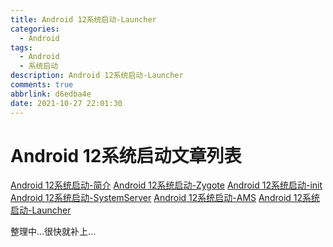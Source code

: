 ```yaml
---
title: Android 12系统启动-Launcher
categories:
  - Android
tags:
  - Android
  - 系统启动
description: Android 12系统启动-Launcher
comments: true
abbrlink: d6edba4e
date: 2021-10-27 22:01:30
---
```

<!--more-->
<meta name="referrer" content="no-referrer"/>


# Android 12系统启动文章列表
[Android 12系统启动-简介](https://journeyos.github.io/archives/68a972b0.html)
[Android 12系统启动-Zygote](https://journeyos.github.io/archives/6049d7b6.html)
[Android 12系统启动-init](https://journeyos.github.io/archives/ca7c5e61.html)
[Android 12系统启动-SystemServer](https://journeyos.github.io/archives/1acbe70b.html)
[Android 12系统启动-AMS](https://journeyos.github.io/archives/49ff48d4.html)
[Android 12系统启动-Launcher](https://journeyos.github.io/archives/d6edba4e.html)


整理中...很快就补上...
